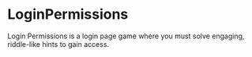 # LoginPermissions
Login Permissions is a login page game where you must solve engaging, riddle-like hints to gain access.
